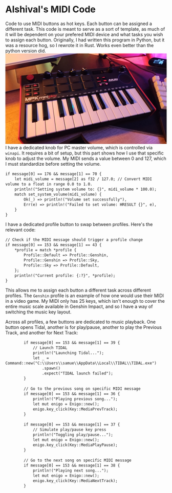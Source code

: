 # Alshival's MIDI Code
Code to use MIDI buttons as hot keys. Each button can be assigned a different task. This code is meant to serve as a sort of template, as much of it will be dependent on your prefered MIDI device and what tasks you wish to assign each button.
Originally, I had written this program in Python, but it was a resource hog, so I rewrote it in Rust. Works even better than the python version did.
<img src="https://github.com/alshival/MyMIDI/blob/main/IMG_20240405_192744572.jpg">
I have a dedicated knob for PC master volume, which is controlled via `winapi`. It requires a bit of setup, but this part shows how I use that specific knob to adjust the volume. My MIDI sends a value between 0 and 127, which I must standardize before setting the volume.
```
if message[0] == 176 && message[1] == 70 {
    let midi_volume = message[2] as f32 / 127.0; // Convert MIDI volume to a float in range 0.0 to 1.0. 
    println!("Setting system volume to: {}", midi_volume * 100.0);
    match set_system_volume(midi_volume) {
        Ok(_) => println!("Volume set successfully"),
        Err(e) => println!("Failed to set volume: HRESULT {}", e),
    }
}
```
I have a dedicated profile button to swap between profiles. Here's the relevant code:
```
// Check if the MIDI message should trigger a profile change
if message[0] == 153 && message[1] == 43 {
    *profile = match *profile {
        Profile::Default => Profile::Genshin,
        Profile::Genshin => Profile::Sky,
        Profile::Sky => Profile::Default,
    };
    println!("Current profile: {:?}", *profile);
}
```
This allows me to assign each button a different task across different profiles. The `Genshin` profile is an example of how one would use their MIDI in a video game. My MIDI only has 25 keys, which isn't enough to cover the entire music scale available in Genshin Impact, and so I have a way of switching the music key layout.

Across all profiles, a few buttons are dedicated to music playback. One button opens Tidal, another is for play/pause, another to play the Previous Track, and another for Next Track:
```
        if message[0] == 153 && message[1] == 39 {
            // Launch TIDAL
            println!("Launching Tidal...");
            let _ = Command::new("C:\\Users\\samue\\AppData\\Local\\TIDAL\\TIDAL.exe")
                .spawn()
                .expect("TIDAL launch failed");
        }

        // Go to the previous song on specific MIDI message
        if message[0] == 153 && message[1] == 36 {
            println!("Playing previous song...");
            let mut enigo = Enigo::new();
            enigo.key_click(Key::MediaPrevTrack);
        }

        if message[0] == 153 && message[1] == 37 {
            // Simulate play/pause key press
            println!("Toggling play/pause...");
            let mut enigo = Enigo::new();
            enigo.key_click(Key::MediaPlayPause);
        }

        // Go to the next song on specific MIDI message
        if message[0] == 153 && message[1] == 38 {
            println!("Playing next song...");
            let mut enigo = Enigo::new();
            enigo.key_click(Key::MediaNextTrack);
        }
```
